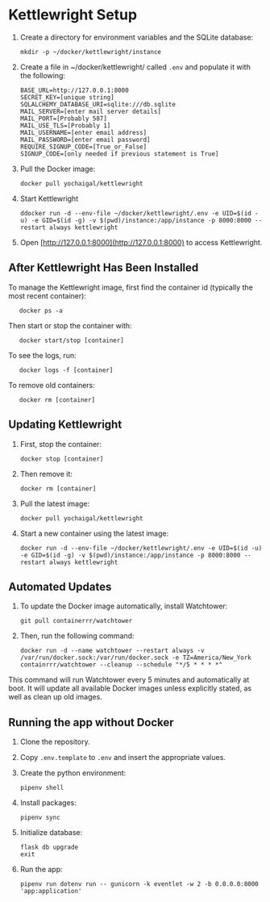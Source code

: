 # Kettlewright Setup

1. Create a directory for environment variables and the SQLite database:

       mkdir -p ~/docker/kettlewright/instance

2. Create a file in ~/docker/kettlewright/ called `.env` and populate it with the following:

       BASE_URL=http://127.0.0.1:8000
       SECRET_KEY=[unique string]
       SQLALCHEMY_DATABASE_URI=sqlite:///db.sqlite
       MAIL_SERVER=[enter mail server details]
       MAIL_PORT=[Probably 587]
       MAIL_USE_TLS=[Probably 1]
       MAIL_USERNAME=[enter email address]
       MAIL_PASSWORD=[enter email password]
       REQUIRE_SIGNUP_CODE=[True_or_False]
       SIGNUP_CODE=[only needed if previous statement is True]

3. Pull the Docker image:

       docker pull yochaigal/kettlewright

4. Start Kettlewright

       ddocker run -d --env-file ~/docker/kettlewright/.env -e UID=$(id -u) -e GID=$(id -g) -v $(pwd)/instance:/app/instance -p 8000:8000 --restart always kettlewright

5. Open [http://127.0.0.1:8000](http://127.0.0.1:8000) to access Kettlewright.

## After Kettlewright Has Been Installed

To manage the Kettlewright image, first find the container id (typically the most recent container):

       docker ps -a

Then start or stop the container with:

       docker start/stop [container]

To see the logs, run:

       docker logs -f [container]

To remove old containers:

       docker rm [container]

## Updating Kettlewright

1. First, stop the container:

       docker stop [container]

2. Then remove it:

       docker rm [container]

3. Pull the latest image:

       docker pull yochaigal/kettlewright

4. Start a new container using the latest image:

       docker run -d --env-file ~/docker/kettlewright/.env -e UID=$(id -u) -e GID=$(id -g) -v $(pwd)/instance:/app/instance -p 8000:8000 --restart always kettlewright

## Automated Updates

1. To update the Docker image automatically, install Watchtower:

       git pull containerrr/watchtower

2. Then, run the following command:

       docker run -d --name watchtower --restart always -v /var/run/docker.sock:/var/run/docker.sock -e TZ=America/New_York containrrr/watchtower --cleanup --schedule "*/5 * * * *"
       
This command will run Watchtower every 5 minutes and automatically at boot. It will update all available Docker images unless explicitly stated, as well as clean up old images.

## Running the app without Docker

1. Clone the repository.

2. Copy `.env.template` to `.env` and insert the appropriate values.

3. Create the python environment:

       pipenv shell

4. Install packages:

       pipenv sync

5. Initialize database:

       flask db upgrade
       exit

6. Run the app:

       pipenv run dotenv run -- gunicorn -k eventlet -w 2 -b 0.0.0.0:8000 'app:application'
